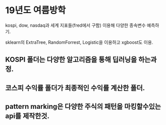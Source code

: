 # 19년도 여름방학

kospi, dow, nasdaq과 세계 지표들(fred에서 구함) 이용해 다양한 종속변수 예측하기.

sklearn의 ExtraTree, RandomForrest, Logistic을 이용하고 xgboost도 이용.

## KOSPI 폴더는 다양한 알고리즘을 통해 딥러닝을 하는과정.

## 코스피 수익률 폴더가 최종적인 수익률 계산한 폴더.

## pattern marking은 다양한 주식의 패턴을 마킹할수있는 api를 제작한것.
